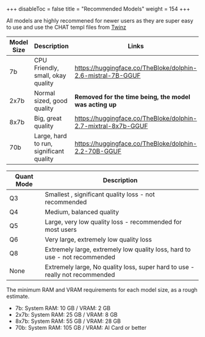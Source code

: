 
+++
disableToc = false
title = "Recommended Models"
weight = 154
+++

All models are highly recommened for newer users as they are super easy to use and use the CHAT templ files from [Twinz](https://github.com/TwinFinz)

| Model Size | Description | Links |
|---|---|---|
| 7b | CPU Friendly, small, okay quality | https://huggingface.co/TheBloke/dolphin-2.6-mistral-7B-GGUF |
| 2x7b | Normal sized, good quality | **Removed for the time being, the model was acting up** |
| 8x7b | Big, great quality | https://huggingface.co/TheBloke/dolphin-2.7-mixtral-8x7b-GGUF |
| 70b | Large, hard to run, significant quality | https://huggingface.co/TheBloke/dolphin-2.2-70B-GGUF |

| Quant Mode | Description |
|---|---|
| Q3 | Smallest , significant quality loss - not recommended |
| Q4 | Medium, balanced quality |
| Q5 | Large, very low quality loss - recommended for  most users |
| Q6 | Very large, extremely low quality loss |
| Q8 | Extremely large, extremely low quality loss, hard to use - not recommended |
| None | Extremely large, No quality loss, super hard to use - really not recommended |

The minimum RAM and VRAM requirements for each model size, as a rough estimate.
- 7b: System RAM: 10  GB / VRAM: 2 GB
- 2x7b: System RAM: 25 GB / VRAM: 8 GB
- 8x7b: System RAM: 55 GB / VRAM: 28 GB
- 70b: System RAM: 105 GB / VRAM: AI Card or better
